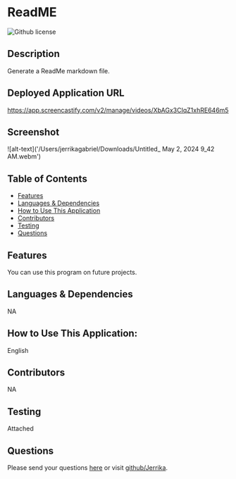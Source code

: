 # ReadME 
![Github license](https://img.shields.io/badge/license--blue.svg)
## Description
Generate a ReadMe markdown file.
## Deployed Application URL
https://app.screencastify.com/v2/manage/videos/XbAGx3CIqZ1xhRE646m5
## Screenshot
![alt-text]('/Users/jerrikagabriel/Downloads/Untitled_ May 2, 2024 9_42 AM.webm')
## Table of Contents
* [Features](#features)
* [Languages & Dependencies](#languagesanddependencies)
* [How to Use This Application](#HowtoUseThisApplication)
* [Contributors](#contributors)
* [Testing](#testing)
* [Questions](#questions)
## Features
You can use this program on future projects.
## Languages & Dependencies
NA
## How to Use This Application:
English
## Contributors
NA
## Testing
Attached
## Questions
Please send your questions [here](mailto:jerrikagabriel@gmail.com?subject=[GitHub]%20Dev%20Connect) or visit [github/Jerrika](https://github.com/Jerrika).
